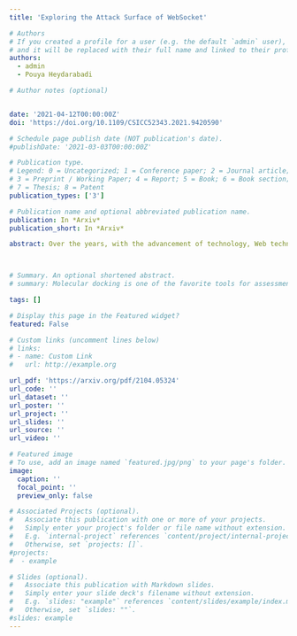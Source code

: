 ```yaml
---
title: 'Exploring the Attack Surface of WebSocket'

# Authors
# If you created a profile for a user (e.g. the default `admin` user), write the username (folder name) here
# and it will be replaced with their full name and linked to their profile.
authors:
  - admin
  - Pouya Heydarabadi

# Author notes (optional)


date: '2021-04-12T00:00:00Z'
doi: 'https://doi.org/10.1109/CSICC52343.2021.9420590'

# Schedule page publish date (NOT publication's date).
#publishDate: '2021-03-03T00:00:00Z'

# Publication type.
# Legend: 0 = Uncategorized; 1 = Conference paper; 2 = Journal article;
# 3 = Preprint / Working Paper; 4 = Report; 5 = Book; 6 = Book section;
# 7 = Thesis; 8 = Patent
publication_types: ['3']

# Publication name and optional abbreviated publication name.
publication: In *Arxiv*
publication_short: In *Arxiv*

abstract: Over the years, with the advancement of technology, Web technology has many improvements. In the early days, the web was one-way communication, and only the customer was able to see the content of the site and could not enter information. However, day by day, the web made significant progress, and technologies such as HTTP, ajax, WebSocket introduced that make pages dynamic and Give us both sides. In short, it is a new type of communications protocol, which was faster and more efficient than previous communication protocols. After the web socket's unveiling, like any other technology, Its security has been discussed, and technology's security has always been a challenge for us. Therefore, in this article, we examine the structure and security problems that can occur in a web socket to choose an excellent alternative to HTTP and use it.



# Summary. An optional shortened abstract.
# summary: Molecular docking is one of the favorite tools for assessment of the interactions between a ligand and its congener macromolecule. In silico approaches and especially molecular docking are gaining much attention in recent years due to their cost-effective nature.

tags: []

# Display this page in the Featured widget?
featured: False

# Custom links (uncomment lines below)
# links:
# - name: Custom Link
#   url: http://example.org

url_pdf: 'https://arxiv.org/pdf/2104.05324'
url_code: ''
url_dataset: ''
url_poster: ''
url_project: ''
url_slides: ''
url_source: ''
url_video: ''

# Featured image
# To use, add an image named `featured.jpg/png` to your page's folder.
image:
  caption: ''
  focal_point: ''
  preview_only: false

# Associated Projects (optional).
#   Associate this publication with one or more of your projects.
#   Simply enter your project's folder or file name without extension.
#   E.g. `internal-project` references `content/project/internal-project/index.md`.
#   Otherwise, set `projects: []`.
#projects:
#  - example

# Slides (optional).
#   Associate this publication with Markdown slides.
#   Simply enter your slide deck's filename without extension.
#   E.g. `slides: "example"` references `content/slides/example/index.md`.
#   Otherwise, set `slides: ""`.
#slides: example
---
```

